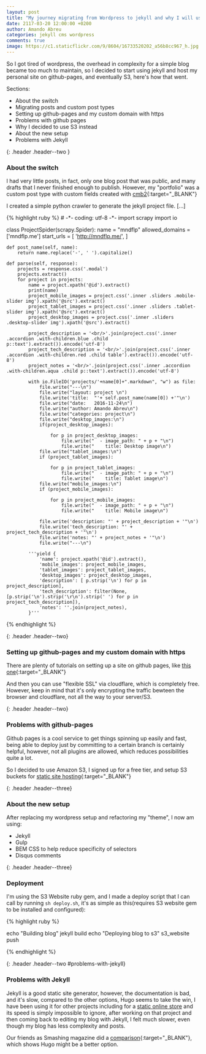 ```yaml
---
layout: post
title: "My journey migrating from Wordpress to jekyll and why I will use Hugo instead"
date: 2117-03-20 12:00:00 +0200
author: Amando Abreu
categories: jekyll cms wordpress
comments: true
image: https://c1.staticflickr.com/9/8604/16733520202_a56b8cc967_h.jpg
---
```

So I got tired of wordpress, the overhead in complexity for a simple blog became too much to maintain, so I decided to start using jekyll and host my personal site on github-pages, and eventually S3, here's how that went.

Sections:
- About the switch
- Migrating posts and custom post types
- Setting up github-pages and my custom domain with https
- Problems with github pages
- Why I decided to use S3 instead
- About the new setup
- Problems with Jekyll

{: .header .header--two }
### About the switch

I had very little posts, in fact, only one blog post that was public, and many drafts that I never finished enough to publish. However, my "portfolio" was a custom post type with custom fields created with [cmb2](https://wordpress.org/plugins/cmb2/){:target="_BLANK"}

I created a simple python crawler to generate the jekyll project file. [...]


<div class="centerwrapper centerwrapper--wide">
{% highlight ruby %}
# -*- coding: utf-8 -*-
import scrapy
import io

class ProjectSpider(scrapy.Spider):
    name = "mndflp"
    allowed_domains = ['mndflp.me']
    start_urls = [
        'http://mndflp.me/',
    ]

    def post_name(self, name):
        return name.replace('-', ' ').capitalize()

    def parse(self, response):
        projects = response.css('.modal')
        projects.extract()
        for project in projects:
            name = project.xpath('@id').extract()
            print(name)
            project_mobile_images = project.css('.inner .sliders .mobile-slider img').xpath('@src').extract()
            project_tablet_images = project.css('.inner .sliders .tablet-slider img').xpath('@src').extract()
            project_desktop_images = project.css('.inner .sliders .desktop-slider img').xpath('@src').extract()

            project_description = '<br/>'.join(project.css('.inner .accordion .with-children.blue .child p::text').extract()).encode('utf-8')
            project_tech_description = '<br/>'.join(project.css('.inner .accordion .with-children.red .child table').extract()).encode('utf-8')
            project_notes = '<br/>'.join(project.css('.inner .accordion .with-children.aqua .child p::text').extract()).encode('utf-8')

            with io.FileIO('projects/'+name[0]+".markdown", "w") as file:
                file.write("---\n")
                file.write("layout: project \n")
                file.write('title:  "'+ self.post_name(name[0]) +'"\n')
                file.write("date:   2016-11-24\n")
                file.write("author: Amando Abreu\n")
                file.write("categories: project\n")
                file.write("desktop_images:\n")
                if(project_desktop_images):

                    for p in project_desktop_images:
                        file.write("  - image_path: " + p + "\n")
                        file.write("    title: Desktop image\n")
                file.write("tablet_images:\n")
                if (project_tablet_images):

                    for p in project_tablet_images:
                        file.write("  - image_path: " + p + "\n")
                        file.write("    title: Tablet image\n")
                file.write("mobile_images:\n")
                if (project_mobile_images):

                    for p in project_mobile_images:
                        file.write("  - image_path: " + p + "\n")
                        file.write("    title: Mobile image\n")

                file.write('description: "' + project_description + '"\n')
                file.write('tech_description: "' + project_tech_description + '"\n')
                file.write('notes: "' + project_notes + '"\n')
                file.write("---\n")

            '''yield {
                'name': project.xpath('@id').extract(),
                'mobile_images': project_mobile_images,
                'tablet_images': project_tablet_images,
                'desktop_images': project_desktop_images,
                'description': [ p.strip('\n') for p in project_description],
                'tech_description': filter(None, [p.strip('\n').strip('\r\n').strip(' ') for p in project_tech_description]),
                'notes': ''.join(project_notes),
            }'''

{% endhighlight %}
</div>

{: .header .header--two}
### Setting up github-pages and my custom domain with https
There are plenty of tutorials on setting up a site on github pages, like [this one](https://pages.github.com/){:target="_BLANK"}

And then you can use "flexible SSL" via cloudflare, which is completely free. However, keep in mind that it's only encrypting the traffic bewteen the browser and cloudflare, not all the way to your server/S3.


{: .header .header--two}
### Problems with github-pages

Github pages is a cool service to get things spinning up easily and fast, being able to deploy just by committing to a certain branch is certainly helpful, however, not all plugins are allowed, which reduces possibilities quite a lot.

So I decided to use Amazon S3, I signed up for a free tier, and setup S3 buckets for [static site hosting](http://docs.aws.amazon.com/AmazonS3/latest/dev/WebsiteHosting.html){:target="_BLANK"}



{: .header .header--three}
### About the new setup

After replacing my wordpress setup and refactoring my "theme", I now am using:

- Jekyll
- Gulp
- BEM CSS to help reduce specificity of selectors
- Disqus comments

{: .header .header--three}
### Deployment
I'm using the S3 Website ruby gem, and I made a deploy script that I can call by running `sh deploy.sh`, it's as simple as this(requires S3 website gem to be installed and configured):

<div class="centerwrapper centerwrapper--wide">
{% highlight ruby %}

echo "Building blog"
jekyll build
echo "Deploying blog to s3"
s3_website push

{% endhighlight %}
</div>

{: .header .header--two #problems-with-jekyll}
### Problems with Jekyll

Jekyll is a good static site generator, however, the documentation is bad, and it's slow, compared to the other options, Hugo seems to take the win, I have been using it for other projects including for a <a href="//amando-abr.eu/wrote/static-online-store-case-study-part-1/">static online store</a> and its speed is simply impossible to ignore, after working on that project and then coming back to editing my blog with Jekyll, I felt much slower, even though my blog has less complexity and posts.

Our friends as Smashing magazine did a [comparison](https://www.smashingmagazine.com/2015/11/static-website-generators-jekyll-middleman-roots-hugo-review/){:target="_BLANK"}, which shows Hugo might be a better option.


